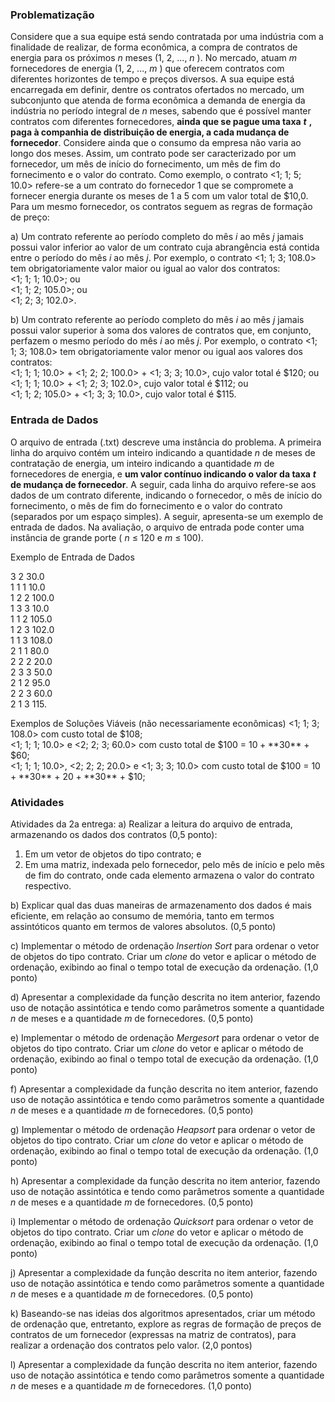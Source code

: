 ### Problematização

Considere que a sua equipe está sendo contratada por uma indústria com a finalidade de realizar, de forma econômica, a compra de contratos de energia para os próximos _n_ meses (1, 2, ..., _n_ ). No mercado, atuam _m_ fornecedores de energia (1, 2, ..., _m_ ) que oferecem contratos com diferentes horizontes de tempo e preços diversos. A sua equipe está encarregada em definir, dentre os contratos ofertados no mercado, um subconjunto que atenda de forma econômica a demanda de energia da indústria no período integral de _n_ meses, sabendo que é possível manter contratos com diferentes fornecedores, **ainda que se pague uma taxa** **_t_** **, paga à companhia de distribuição de energia, a cada mudança de fornecedor**. Considere ainda que o consumo da empresa não varia ao longo dos meses. Assim, um contrato pode ser caracterizado por um fornecedor, um mês de início do fornecimento, um mês de fim do fornecimento e o valor do contrato. Como exemplo, o contrato <1; 1; 5; 10.0> refere-se a um contrato do fornecedor 1 que se compromete a fornecer energia durante os meses de 1 a 5 com um valor total de $10,0. Para um mesmo fornecedor, os contratos seguem as regras de formação de preço:


a) Um contrato referente ao período completo do mês _i_ ao mês _j_ jamais possui valor inferior ao valor de
um contrato cuja abrangência está contida entre o período do mês _i_ ao mês _j_. Por exemplo, o contrato
<1; 1; 3; 108.0> tem obrigatoriamente valor maior ou igual ao valor dos contratos: \
<1; 1; 1; 10.0>; ou  \
<1; 1; 2; 105.0>; ou \
<1; 2; 3; 102.0>.

b) Um contrato referente ao período completo do mês _i_ ao mês _j_ jamais possui valor superior à soma dos
valores de contratos que, em conjunto, perfazem o mesmo período do mês _i_ ao mês _j_. Por exemplo, o
contrato <1; 1; 3; 108.0> tem obrigatoriamente valor menor ou igual aos valores dos contratos: \
<1; 1; 1; 10.0> + <1; 2; 2; 100.0> + <1; 3; 3; 10.0>, cujo valor total é $120; ou \
<1; 1; 1; 10.0> + <1; 2; 3; 102.0>, cujo valor total é $112; ou \
<1; 1; 2; 105.0> + <1; 3; 3; 10.0>, cujo valor total é $115.

### Entrada de Dados

O arquivo de entrada (.txt) descreve uma instância do problema. A primeira linha do arquivo
contém um inteiro indicando a quantidade _n_ de meses de contratação de energia, um inteiro indicando a
quantidade _m_ de fornecedores de energia, e **um valor contínuo indicando o valor da taxa** **_t_** **de mudança
de fornecedor**. A seguir, cada linha do arquivo refere-se aos dados de um contrato diferente, indicando o
fornecedor, o mês de início do fornecimento, o mês de fim do fornecimento e o valor do contrato
(separados por um espaço simples). A seguir, apresenta-se um exemplo de entrada de dados. Na
avaliação, o arquivo de entrada pode conter uma instância de grande porte ( _n_ ≤ 120 e _m_ ≤ 100).

Exemplo de Entrada de Dados

3 2 30.0\
1 1 1 10.0\
1 2 2 100.0\
1 3 3 10.0\
1 1 2 105.0\
1 2 3 102.0\
1 1 3 108.0\
2 1 1 80.0\
2 2 2 20.0\
2 3 3 50.0\
2 1 2 95.0\
2 2 3 60.0\
2 1 3 115.


Exemplos de Soluções Viáveis (não necessariamente econômicas)
<1; 1; 3; 108.0> com custo total de $108; \
<1; 1; 1; 10.0> e <2; 2; 3; 60.0> com custo total de $100 = $10 + **$30** + $60; \
<1; 1; 1; 10.0>, <2; 2; 2; 20.0> e <1; 3; 3; 10.0> com custo total de $100 = $10 + **$30** + $20 + **$30** + $10;

### Atividades

Atividades da 2a entrega:
a) Realizar a leitura do arquivo de entrada, armazenando os dados dos contratos (0,5 ponto):
1. Em um vetor de objetos do tipo contrato; e
2. Em uma matriz, indexada pelo fornecedor, pelo mês de início e pelo mês de fim do contrato, onde
    cada elemento armazena o valor do contrato respectivo.
    
b) Explicar qual das duas maneiras de armazenamento dos dados é mais eficiente, em relação ao consumo
de memória, tanto em termos assintóticos quanto em termos de valores absolutos. (0,5 ponto)

c) Implementar o método de ordenação _Insertion Sort_ para ordenar o vetor de objetos do tipo contrato.
Criar um _clone_ do vetor e aplicar o método de ordenação, exibindo ao final o tempo total de execução da
ordenação. (1,0 ponto)

d) Apresentar a complexidade da função descrita no item anterior, fazendo uso de notação assintótica e
tendo como parâmetros somente a quantidade _n_ de meses e a quantidade _m_ de fornecedores. (0,5 ponto)

e) Implementar o método de ordenação _Mergesort_ para ordenar o vetor de objetos do tipo contrato. Criar
um _clone_ do vetor e aplicar o método de ordenação, exibindo ao final o tempo total de execução da
ordenação. (1,0 ponto)

f) Apresentar a complexidade da função descrita no item anterior, fazendo uso de notação assintótica e
tendo como parâmetros somente a quantidade _n_ de meses e a quantidade _m_ de fornecedores. (0,5 ponto)

g) Implementar o método de ordenação _Heapsort_ para ordenar o vetor de objetos do tipo contrato. Criar
um _clone_ do vetor e aplicar o método de ordenação, exibindo ao final o tempo total de execução da
ordenação. (1,0 ponto)

h) Apresentar a complexidade da função descrita no item anterior, fazendo uso de notação assintótica e
tendo como parâmetros somente a quantidade _n_ de meses e a quantidade _m_ de fornecedores. (0,5 ponto)

i) Implementar o método de ordenação _Quicksort_ para ordenar o vetor de objetos do tipo contrato. Criar
um _clone_ do vetor e aplicar o método de ordenação, exibindo ao final o tempo total de execução da
ordenação. (1,0 ponto)

j) Apresentar a complexidade da função descrita no item anterior, fazendo uso de notação assintótica e
tendo como parâmetros somente a quantidade _n_ de meses e a quantidade _m_ de fornecedores. (0,5 ponto)

k) Baseando-se nas ideias dos algoritmos apresentados, criar um método de ordenação que, entretanto,
explore as regras de formação de preços de contratos de um fornecedor (expressas na matriz de
contratos), para realizar a ordenação dos contratos pelo valor. (2,0 pontos)

l) Apresentar a complexidade da função descrita no item anterior, fazendo uso de notação assintótica e
tendo como parâmetros somente a quantidade _n_ de meses e a quantidade _m_ de fornecedores. (1,0 ponto)

